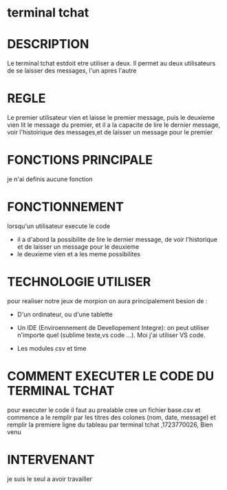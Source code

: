 # terminal tchat

# DESCRIPTION
Le terminal tchat estdoit etre utiliser a deux. Il permet au deux utilisateurs de se laisser des messages, l'un apres l'autre 

# REGLE 

Le premier utilisateur  vien et laisse le premier message, puis le deuxieme vien lit le message du premier, et il a la capacite de lire le dernier message, voir l'histoirique des messages,et de laisser un message pour le premier

# FONCTIONS PRINCIPALE

je n'ai definis aucune fonction

# FONCTIONNEMENT 

lorsqu'un utilisateur execute le code

- il a d'abord la possibilite  de lire le dernier message, de voir l'historique et de laisser un message pour le deuxieme 
- le deuxieme vien et a les meme possibilites

# TECHNOLOGIE UTILISER 

pour realiser notre jeux de morpion on aura principalement besion de :
- D'un ordinateur, ou d'une tablette

- Un IDE (Enviroennement de Devellopement Integre): on peut utiliser n'importe quel (sublime texte,vs code ...). Moi j'ai utiliser VS code.

- Les modules csv et time 

# COMMENT EXECUTER LE CODE DU TERMINAL TCHAT

pour executer le code il faut au prealable cree un fichier base.csv et commence a le remplir par les titres des colones (nom, date, message) et remplir la premiere ligne du tableau par  terminal tchat ,1723770026, Bien venu 

# INTERVENANT

je suis le seul a avoir travailler 
